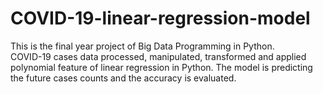 # COVID-19-linear-regression-model

This is the final year project of Big Data Programming in Python.  
COVID-19 cases data processed, manipulated, transformed and applied polynomial feature of linear regression in Python.
The model is predicting the future cases counts and the accuracy is evaluated.
